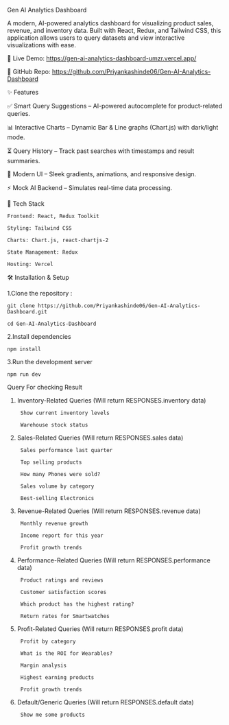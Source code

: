 Gen AI Analytics Dashboard

A modern, AI-powered analytics dashboard for visualizing product sales, revenue, and inventory data. Built with React, Redux, and Tailwind CSS, this application allows users to query datasets and view interactive visualizations with ease.

🔗 Live Demo: https://gen-ai-analytics-dashboard-umzr.vercel.app/

📂 GitHub Repo: https://github.com/Priyankashinde06/Gen-AI-Analytics-Dashboard

✨ Features

✅ Smart Query Suggestions – AI-powered autocomplete for product-related queries.

📊 Interactive Charts – Dynamic Bar & Line graphs (Chart.js) with dark/light mode.

⏳ Query History – Track past searches with timestamps and result summaries.

🎨 Modern UI – Sleek gradients, animations, and responsive design.

⚡ Mock AI Backend – Simulates real-time data processing.

🚀 Tech Stack

    Frontend: React, Redux Toolkit

    Styling: Tailwind CSS

    Charts: Chart.js, react-chartjs-2

    State Management: Redux

    Hosting: Vercel


🛠️ Installation & Setup

1.Clone the repository :

    git clone https://github.com/Priyankashinde06/Gen-AI-Analytics-Dashboard.git

    cd Gen-AI-Analytics-Dashboard

2.Install dependencies

    npm install

3.Run the development server

    npm run dev

Query For checking Result

1. Inventory-Related Queries
(Will return RESPONSES.inventory data)

        Show current inventory levels

        Warehouse stock status

2. Sales-Related Queries
(Will return RESPONSES.sales data)

        Sales performance last quarter

        Top selling products

        How many Phones were sold?

        Sales volume by category

        Best-selling Electronics

3. Revenue-Related Queries
(Will return RESPONSES.revenue data)

        Monthly revenue growth

        Income report for this year

        Profit growth trends

4. Performance-Related Queries
(Will return RESPONSES.performance data)

        Product ratings and reviews

        Customer satisfaction scores

        Which product has the highest rating?

        Return rates for Smartwatches

5. Profit-Related Queries
(Will return RESPONSES.profit data)

        Profit by category

        What is the ROI for Wearables?

        Margin analysis

        Highest earning products

        Profit growth trends

6. Default/Generic Queries
(Will return RESPONSES.default data)

        Show me some products
